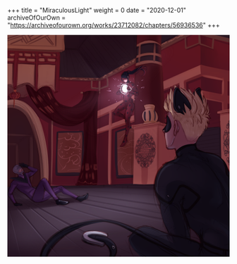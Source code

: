 +++
title = "MiraculousLight"
weight = 0
date = "2020-12-01"
archiveOfOurOwn = "https://archiveofourown.org/works/23712082/chapters/56936536"
+++



![miraculouslight image](/images/miraculouslight.png)

